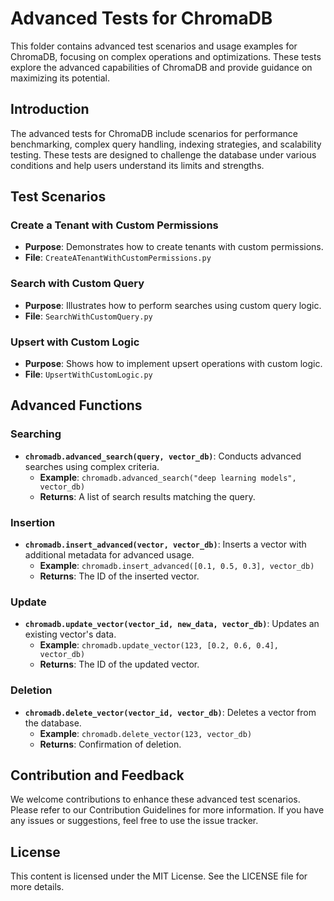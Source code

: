 # Advanced Tests for ChromaDB

This folder contains advanced test scenarios and usage examples for ChromaDB, focusing on complex operations and optimizations. These tests explore the advanced capabilities of ChromaDB and provide guidance on maximizing its potential.

## Introduction

The advanced tests for ChromaDB include scenarios for performance benchmarking, complex query handling, indexing strategies, and scalability testing. These tests are designed to challenge the database under various conditions and help users understand its limits and strengths.

## Test Scenarios

### Create a Tenant with Custom Permissions
- **Purpose**: Demonstrates how to create tenants with custom permissions.
- **File**: `CreateATenantWithCustomPermissions.py`

### Search with Custom Query
- **Purpose**: Illustrates how to perform searches using custom query logic.
- **File**: `SearchWithCustomQuery.py`

### Upsert with Custom Logic
- **Purpose**: Shows how to implement upsert operations with custom logic.
- **File**: `UpsertWithCustomLogic.py`

## Advanced Functions

### Searching
- **`chromadb.advanced_search(query, vector_db)`**: Conducts advanced searches using complex criteria.
  - **Example**: `chromadb.advanced_search("deep learning models", vector_db)`
  - **Returns**: A list of search results matching the query.

### Insertion
- **`chromadb.insert_advanced(vector, vector_db)`**: Inserts a vector with additional metadata for advanced usage.
  - **Example**: `chromadb.insert_advanced([0.1, 0.5, 0.3], vector_db)`
  - **Returns**: The ID of the inserted vector.

### Update
- **`chromadb.update_vector(vector_id, new_data, vector_db)`**: Updates an existing vector's data.
  - **Example**: `chromadb.update_vector(123, [0.2, 0.6, 0.4], vector_db)`
  - **Returns**: The ID of the updated vector.

### Deletion
- **`chromadb.delete_vector(vector_id, vector_db)`**: Deletes a vector from the database.
  - **Example**: `chromadb.delete_vector(123, vector_db)`
  - **Returns**: Confirmation of deletion.


## Contribution and Feedback

We welcome contributions to enhance these advanced test scenarios. Please refer to our Contribution Guidelines for more information. If you have any issues or suggestions, feel free to use the issue tracker.


## License

This content is licensed under the MIT License. See the LICENSE file for more details.
